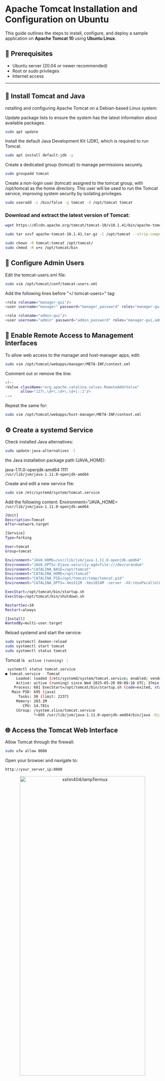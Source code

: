 # Apache Tomcat Installation and Configuration on Ubuntu

This guide outlines the steps to install, configure, and deploy a sample application on **Apache Tomcat 10** using **Ubuntu Linux**.

## 🧰 Prerequisites

- Ubuntu server (20.04 or newer recommended)
- Root or sudo privileges
- Internet access

---

## 🚀 Install Tomcat and Java
nstalling and configuring Apache Tomcat on a Debian-based Linux system:

Update package lists to ensure the system has the latest information about available packages.
```bash
sudo apt update
```
Install the default Java Development Kit (JDK), which is required to run Tomcat.
```bash
sudo apt install default-jdk -y
```
Create a dedicated group (tomcat) to manage permissions securely.
```bash
sudo groupadd tomcat
```
Create a non-login user (tomcat) assigned to the tomcat group, with /opt/tomcat as the home directory. This user will be used to run the Tomcat service, improving system security by isolating privileges.
```bash
sudo useradd -s /bin/false -g tomcat -d /opt/tomcat tomcat
```

### Download and extract the latest version of Tomcat:

```bash
wget https://dlcdn.apache.org/tomcat/tomcat-10/v10.1.41/bin/apache-tomcat-10.1.41.tar.gz

sudo tar xzvf apache-tomcat-10.1.41.tar.gz -C /opt/tomcat --strip-components=1

sudo chown -R tomcat:tomcat /opt/tomcat/
sudo chmod -R u+x /opt/tomcat/bin
```

## 🔐 Configure Admin Users
Edit the tomcat-users.xml file:
```bash
sudo vim /opt/tomcat/conf/tomcat-users.xml
```
Add the following lines before "</ tomcat-users>" tag:
```bash
<role rolename="manager-gui"/>
<user username="manager" password="manager_password" roles="manager-gui"/>

<role rolename="admin-gui"/>
<user username="admin" password="admin_password" roles="manager-gui,admin-gui"/>
```

## 🔧 Enable Remote Access to Management Interfaces
To allow web access to the manager and host-manager apps, edit:
```bash
sudo vim /opt/tomcat/webapps/manager/META-INF/context.xml
```
Comment out or remove the <Valve> line:
```bash
<!--
<Valve className="org.apache.catalina.valves.RemoteAddrValve"
       allow="127\.\d+\.\d+\.\d+|::1"/>
-->
```
Repeat the same for:
```bash
sudo vim /opt/tomcat/webapps/host-manager/META-INF/context.xml
```
## ⚙️ Create a systemd Service
Check installed Java alternatives:
```bash
sudo update-java-alternatives -l
```
the Java installation package path (JAVA_HOME):


java-1.11.0-openjdk-amd64      1111       <code> /usr/lib/jvm/java-1.11.0-openjdk-amd64 </code>

Create and edit a new service file:
```bash
sudo vim /etc/systemd/system/tomcat.service
```

Add the following content:
Environment="JAVA_HOME=<code> /usr/lib/jvm/java-1.11.0-openjdk-amd64 </code>

```bash
[Unit]
Description=Tomcat
After=network.target

[Service]
Type=forking

User=tomcat
Group=tomcat

Environment="JAVA_HOME=/usr/lib/jvm/java-1.11.0-openjdk-amd64"
Environment="JAVA_OPTS=-Djava.security.egd=file:///dev/urandom"
Environment="CATALINA_BASE=/opt/tomcat"
Environment="CATALINA_HOME=/opt/tomcat"
Environment="CATALINA_PID=/opt/tomcat/temp/tomcat.pid"
Environment="CATALINA_OPTS=-Xms512M -Xmx1024M -server -XX:+UseParallelGC"

ExecStart=/opt/tomcat/bin/startup.sh
ExecStop=/opt/tomcat/bin/shutdown.sh

RestartSec=10
Restart=always

[Install]
WantedBy=multi-user.target
```

Reload systemd and start the service:
```bash
sudo systemctl daemon-reload
sudo systemctl start tomcat
sudo systemctl status tomcat
```
Tomcat is <code> active (running) </code> :
```bash
 systemctl status tomcat.service
● tomcat.service - Tomcat
     Loaded: loaded (/etc/systemd/system/tomcat.service; enabled; vendor preset: enabled)
     Active: active (running) since Wed 2025-05-28 09:09:10 UTC; 37min ago
    Process: 681 ExecStart=/opt/tomcat/bin/startup.sh (code=exited, status=0/SUCCESS)
   Main PID: 695 (java)
      Tasks: 30 (limit: 2237)
     Memory: 203.1M
        CPU: 14.781s
     CGroup: /system.slice/tomcat.service
             └─695 /usr/lib/jvm/java-1.11.0-openjdk-amd64/bin/java -Djava.util.logging.config
```
## 🌐 Access the Tomcat Web Interface
Allow Tomcat through the firewall:
```bash
sudo ufw allow 8080
```

Open your browser and navigate to:
```bash
http://your_server_ip:8080
```
<p align="center">
  <a name="top" href="#">
     <img alt="xshin404/lampTermux" height="50%" width="90%" src="https://github.com/mehdi-khaksari/tomcat-ubuntu-setup/blob/main/Images/home%20page.png"/>
  </a>
</p>

```bash
http://your_server_ip:8080/manager/status
```
<p align="center">
  <a name="top" href="#">
     <img alt="xshin404/lampTermux" height="50%" width="90%" src="https://github.com/mehdi-khaksari/tomcat-ubuntu-setup/blob/main/Images/app%20manager.png"/>
  </a>
</p>

## 📦 Deploy a Sample WAR File
Download and deploy a sample .war file:
```bash
cd /opt/tomcat/webapps

sudo wget https://tomcat.apache.org/tomcat-7.0-doc/appdev/sample/sample.war
```

Access the deployed app:
```bash
http://your_server_ip:8080/sample
```
<p align="center">
  <a name="top" href="#">
     <img alt="xshin404/lampTermux" height="50%" width="90%" src="https://github.com/mehdi-khaksari/tomcat-ubuntu-setup/blob/main/Images/warfile.png"/>
  </a>
</p>

### ✅ Done!
You have successfully set up Apache Tomcat 10 on Ubuntu, configured admin users, enabled remote management, and deployed a sample web application.



# 📬 Contact
Feel free to fork, improve, and contribute! 

Author: mehdi khaksari Email: mahdikhaksari36@gmail.com
